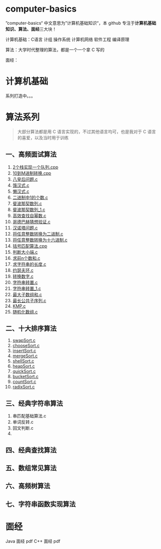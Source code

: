 # computer-basics

”computer-basics“ 中文意思为”计算机基础知识“，本 github 专注于**计算机基础知识、算法、面经**三大块！


计算机基础：C语言 计组 操作系统 计算机网络 软件工程 编译原理



算法：大学时代整理的算法，都是一个一个拿 C 写的



面经：

# 计算机基础

系列打造中。。。

# 算法系列

> 大部分算法都是用 C 语言实现的，不过其他语言均可，也是我对于 C 语言的喜爱，以及当时用于训练

## 一、高频面试算法

1. [2个栈实现一个队列.cpp]()
2. [10到M进制转换.cpp]()
3. [八皇后问题.c]()
4. [饿汉式.c]()
5. [懒汉式.c]()
6. [二进制中1的个数.c]()
7. [斐波那契数列.c]()
8. [斐波那契数列_1.c]()
9. [高效查找自幂数.c]()
10. [哥德巴赫猜想验证.c]()
11. [汉诺塔问题.c]()
12. [将任意整数转换为二进制.c]()
13. [将任意整数转换为十六进制.c]()
14. [括号匹配算法.cpp]()
15. [判断大小端.c]()
16. [求前n个数和.c]()
17. [求字符串的长度.c]()
18. [约瑟夫环.c]()
19. [转换数字.c]()
20. [字符串转置.c]()
21. [字符串转置_1.c]()
22. [最大子数组和.c]()
23. [最长公共子序列.c]()
24. [KMP.c]()
25. [随机化数组.c]()

## 二、十大排序算法

1. [swapSort.c]()
2. [chooseSort.c]()
3. [insertSort.c]()
4. [mergeSort.c]()
5. [shellSort.c]()
6. [heapSort.c]()
7. [quickSort.c]()
8. [bucketSort.c]()
9. [countSort.c]()
10. [radixSort.c]()

## 三、经典字符串算法

1. 串匹配基础算法.c
2. 单词反转.c
3. 回文判断.c
4. 




## 四、经典查找算法



## 五、数组常见算法



## 六、高频树算法

## 七、字符串函数实现算法



# 面经


Java 面经 pdf
C++ 面经 pdf